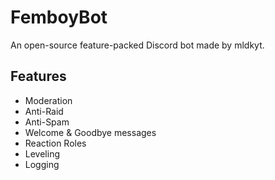 # FemboyBot

An open-source feature-packed Discord bot made by mldkyt.

## Features

-   Moderation
-   Anti-Raid
-   Anti-Spam
-   Welcome & Goodbye messages
-   Reaction Roles
-   Leveling
-   Logging
